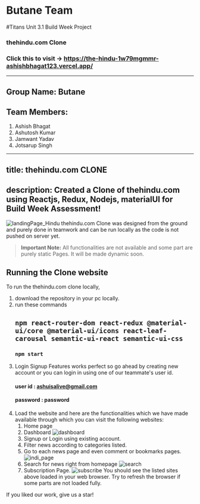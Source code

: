 # Butane Team
#Titans Unit 3.1 Build Week Project
### thehindu.com Clone
### Click this to visit -> https://the-hindu-1w79mgmmr-ashishbhagat123.vercel.app/
---
Group Name: Butane
---
Team Members:
---
1. Ashish Bhagat
2. Ashutosh Kumar
3. Jamwant Yadav
4. Jotsarup Singh
---
title: thehindu.com CLONE
---
description: Created a Clone of thehindu.com using Reactjs, Redux, Nodejs, materialUI for Build Week Assessment!
---
![landingPage_Hindu](https://user-images.githubusercontent.com/40117155/111150810-911aeb00-85b4-11eb-95a5-63b0661b7e15.png)
thehindu.com Clone was designed from the ground and purely done in teamwork and can be run locally as the code is not pushed on server yet.

> **Important Note:** All functionalities are not available and some part are purely static Pages. It will be made dynamic soon.

## Running the Clone website

To run the thehindu.com clone locally, 

1.  download the repository in your pc locally.
2.  run these commands
    ## `npm react-router-dom react-redux @material-ui/core @material-ui/icons react-leaf-carousal semantic-ui-react semantic-ui-css`
    ### `npm start`
4.  Login Signup Features works perfect so go ahead by creating new account or you can login in using one of our teammate's user id. 
    #### user id : ashuisalive@gmail.com
    #### password : password
4.  Load the website and here are the functionalities which we have made available through which you can visit the following websites:
    1. Home page
    2. Dashboard
![dashboard](https://user-images.githubusercontent.com/40117155/111150852-9ed07080-85b4-11eb-9d0d-61b028679a7a.png)
    3. Signup or Login using existing account.
    4. Filter news according to categories listed.
    5. Go to each news page and even comment or bookmarks pages.
![indi_page](https://user-images.githubusercontent.com/40117155/111150833-97a96280-85b4-11eb-99a6-76be4683e4b8.png)
    6. Search for news right from homepage
![search](https://user-images.githubusercontent.com/40117155/111150802-8eb89100-85b4-11eb-8b4d-fb24dd59279a.png)
    7. Subscription Page.
![subscribe](https://user-images.githubusercontent.com/40117155/111150796-8bbda080-85b4-11eb-8d65-b1d7ca841ad5.png)
    You should see the listed sites above loaded in your web browser. Try to refresh the browser if some parts are not loaded fully. 
    
If you liked our work, give us a star! 
